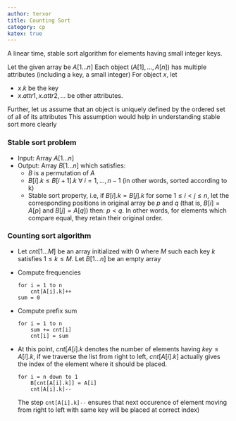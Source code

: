 ```yaml
---
author: terxor
title: Counting Sort
category: cp
katex: true
---
```


A linear time, stable sort algorithm for elements having
small integer keys.

Let the given array be $A[1 \ldots n]$
Each object ($A[1],\ldots,A[n]$) has multiple attributes
(including a key, a small integer)
For object $x$, let	
- $x.k$ be the key
- $x.attr1, x.attr2, \ldots$ be other attributes.

Further, let us assume that an object is uniquely
defined by the ordered set of all of its attributes This
assumption would help in understanding stable sort more
clearly

### Stable sort problem

- Input: Array $A[1...n]$
- Output: Array $B[1...n]$ which satisfies:
	- $B$ is a permutation of $A$
	- $B[i].k \le B[i + 1].k \ \forall\ i = 1,\ldots,n-1$
		(in other words, sorted according to k) 
	- Stable sort property, i.e,
		if $B[i].k = B[j].k$ for some $1 \le i \lt j \le n$,
		let the corresponding positions in
		original array be $p$ and $q$ (that is, $B[i] = A[p]$
		and $B[j] = A[q]$) then: $p < q$. In other words, for
		elements which compare equal, they retain their
		original order.

### Counting sort algorithm

- Let $cnt[1...M]$ be an array initialized with $0$ where
$M$ such each key $k$ satisfies $1 \le k \le M$.
Let $B[1...n]$ be an empty array

- Compute frequencies
	~~~
	for i = 1 to n
		cnt[A[i].k]++
	sum = 0
	~~~

- Compute prefix sum
	~~~
	for i = 1 to n
		sum += cnt[i]
		cnt[i] = sum
	~~~

- At this point, $cnt[A[i].k$ denotes the number of
	elements having $key \le A[i].k$, if we traverse the list
	from right to left, $cnt[A[i].k]$ actually gives the index
	of the element where it should be placed.
	~~~
	for i = n down to 1
		B[cnt[A[i].k]] = A[i]
		cnt[A[i].k]--
	~~~
	The step
	`cnt[A[i].k]--` ensures that next occurence of element
	moving from right to left with same key will be placed
	at correct index) 